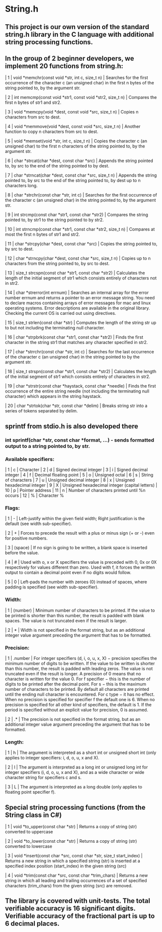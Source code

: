 # String.h
## This project is our own version of the standard string.h library in the C language with additional string processing functions. 

## In the group of 2 beginner developers, we implement 20 functions from string.h:

| 1 | void *memchr(const void *str, int c, size_t n) | Searches for the first occurrence of the character c (an unsigned char) in the first n bytes of the string pointed to, by the argument str.

| 2 | int memcmp(const void *str1, const void *str2, size_t n) | Compares the first n bytes of str1 and str2.

| 3 | void *memcpy(void *dest, const void *src, size_t n) | Copies n characters from src to dest.

| 4 | void *memmove(void *dest, const void *src, size_t n) | Another function to copy n characters from src to dest.

| 5 | void *memset(void *str, int c, size_t n) | Copies the character c (an unsigned char) to the first n characters of the string pointed to, by the argument str.

| 6 | char *strcat(char *dest, const char *src) | Appends the string pointed to, by src to the end of the string pointed to by dest.

| 7 | char *strncat(char *dest, const char *src, size_t n) | Appends the string pointed to, by src to the end of the string pointed to, by dest up to n characters long.

| 8	| char *strchr(const char *str, int c) | Searches for the first occurrence of the character c (an unsigned char) in the string pointed to, by the argument str.

| 9 | int strcmp(const char *str1, const char *str2) | Compares the string pointed to, by str1 to the string pointed to by str2.

| 10 | int strncmp(const char *str1, const char *str2, size_t n) | Compares at most the first n bytes of str1 and str2.

| 11 | char *strcpy(char *dest, const char *src) | Copies the string pointed to, by src to dest.

| 12 | char *strncpy(char *dest, const char *src, size_t n) | Copies up to n characters from the string pointed to, by src to dest.

| 13 | size_t strcspn(const char *str1, const char *str2) | Calculates the length of the initial segment of str1 which consists entirely of characters not in str2.

| 14 | char *strerror(int errnum) | Searches an internal array for the error number errnum and returns a pointer to an error message string. You need to declare macros containing arrays of error messages for mac and linux operating systems. Error descriptions are available in the original library. Checking the current OS is carried out using directives.

| 15 | size_t strlen(const char *str) | Computes the length of the string str up to but not including the terminating null character.

| 16 | char *strpbrk(const char *str1, const char *str2) | Finds the first character in the string str1 that matches any character specified in str2.

| 17 | char *strrchr(const char *str, int c) | Searches for the last occurrence of the character c (an unsigned char) in the string pointed to by the argument str.

| 18 | size_t strspn(const char *str1, const char *str2) | Calculates the length of the initial segment of str1 which consists entirely of characters in str2.

| 19 | char *strstr(const char *haystack, const char *needle) | Finds the first occurrence of the entire string needle (not including the terminating null character) which appears in the string haystack.

| 20 | char *strtok(char *str, const char *delim) | Breaks string str into a series of tokens separated by delim.

## sprintf from stdio.h is also developed there

### int sprintf(char *str, const char *format, ...) - sends formatted output to a string pointed to, by str.

### Available specifiers:

| 1  | c | Character
| 2  | d | Signed decimal integer
| 3  | i | Signed decimal integer
| 4  | f | Decimal floating point
| 5  | o | Unsigned octal
| 6  | s | String of characters
| 7  | u | Unsigned decimal integer
| 8  | x | Unsigned hexadecimal integer
| 9  | X | Unsigned hexadecimal integer (capital letters)
| 10 | p | Pointer address
| 11 | n | Number of characters printed until %n occurs
| 12 | % | Character %

### Flags:

| 1 |    -    | Left-justify within the given field width; Right justification is the default (see width sub-specifier).

| 2 |    +    | Forces to precede the result with a plus or minus sign (+ or -) even for positive numbers.

| 3 | (space) | If no sign is going to be written, a blank space is inserted before the value.

| 4 |    #    | Used with o, x or X specifiers the value is preceded with 0, 0x or 0X respectively for values different than zero. Used with f, it forces the written output to contain a decimal point even if no digits would follow.

| 5 |    0    | Left-pads the number with zeroes (0) instead of spaces, where padding is specified (see width sub-specifier).

### Width:

| 1	| (number) | Minimum number of characters to be printed. If the value to be printed is shorter than this number, the result is padded with blank spaces. The value is not truncated even if the result is larger.

| 2 |     *    | Width is not specified in the format string, but as an additional integer value argument preceding the argument that has to be formatted.

### Precision:

| 1	| .number | For integer specifiers (d, i, o, u, x, X) − precision specifies the minimum number of digits to be written. If the value to be written is shorter than this number, the result is padded with leading zeros. The value is not truncated even if the result is longer. A precision of 0 means that no character is written for the value 0. For f specifier − this is the number of digits to be printed after the decimal point. For s − this is the maximum number of characters to be printed. By default all characters are printed until the ending null character is encountered. For c type − it has no effect. When no precision is specified for specifier f the default one is 6. When no precision is specified for all other kind of specifiers, the default is 1. If the period is specified without an explicit value for precision, 0 is assumed.

| 2	|   .*    | The precision is not specified in the format string, but as an additional integer value argument preceding the argument that has to be formatted.

### Length:

| 1 | h | The argument is interpreted as a short int or unsigned short int (only applies to integer specifiers: i, d, o, u, x and X).

| 2 | l | The argument is interpreted as a long int or unsigned long int for integer specifiers (i, d, o, u, x and X), and as a wide character or wide character string for specifiers c and s.

| 3 | L | The argument is interpreted as a long double (only applies to floating point specifier f).

## Special string processing functions (from the String class in C#)

| 1 | void *to_upper(const char *str) | Returns a copy of string (str) converted to uppercase

| 2 | void *to_lower(const char *str) | Returns a copy of string (str) converted to lowercase

| 3 | void *insert(const char *src, const char *str, size_t start_index) | Returns a new string in which a specified string (str) is inserted at a specified index position (start_index) in the given string (src)

| 4 | void *trim(const char *src, const char *trim_chars) | Returns a new string in which all leading and trailing occurrences of a set of specified characters (trim_chars) from the given string (src) are removed.

## The library is covered with unit-tests. The total verifiable accuracy is 16 significant digits. Verifiable accuracy of the fractional part is up to 6 decimal places.
